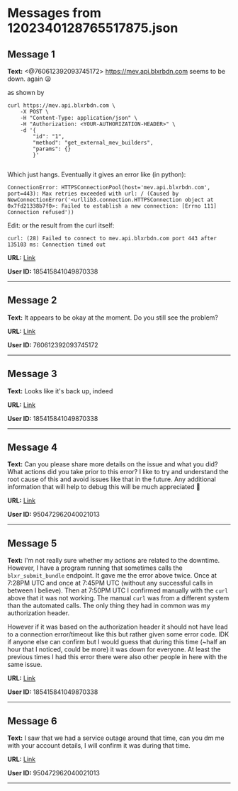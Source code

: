 # Messages from 1202340128765517875.json

## Message 1

**Text:** <@760612392093745172> https://mev.api.blxrbdn.com seems to be down. again 😦

as shown by
```
curl https://mev.api.blxrbdn.com \
    -X POST \
    -H "Content-Type: application/json" \
    -H "Authorization: <YOUR-AUTHORIZATION-HEADER>" \
    -d '{
        "id": "1", 
        "method": "get_external_mev_builders", 
        "params": {}
        }'
     
```

Which just hangs. Eventually it gives an error like (in python):

```
ConnectionError: HTTPSConnectionPool(host='mev.api.blxrbdn.com', port=443): Max retries exceeded with url: / (Caused by NewConnectionError('<urllib3.connection.HTTPSConnection object at 0x7fd21338b7f0>: Failed to establish a new connection: [Errno 111] Connection refused'))
```

Edit: or the result from the curl itself:

```
curl: (28) Failed to connect to mev.api.blxrbdn.com port 443 after 135103 ms: Connection timed out
```

**URL:** [Link](https://discord.com/channels/638409433860407300/638411171233398824/1202340128765517875)

**User ID:** 185415841049870338

---

## Message 2

**Text:** It appears to be okay at the moment. Do you still see the problem?

**URL:** [Link](https://discord.com/channels/638409433860407300/638411171233398824/1202348289023016980)

**User ID:** 760612392093745172

---

## Message 3

**Text:** Looks like it's back up, indeed

**URL:** [Link](https://discord.com/channels/638409433860407300/638411171233398824/1202348370933583892)

**User ID:** 185415841049870338

---

## Message 4

**Text:** Can you please share more details on the issue and what you did?  What actions did you take prior to this error? I like to try and understand the root cause of this and avoid issues like that in the future. Any additional information that will help to debug this will be much appreciated 🙏

**URL:** [Link](https://discord.com/channels/638409433860407300/638411171233398824/1202372205707534397)

**User ID:** 950472962040021013

---

## Message 5

**Text:** I'm not really sure whether my actions are related to the downtime. However, I have a program running that sometimes calls the `blxr_submit_bundle` endpoint. It gave me the error above twice. Once at 7:28PM UTC and once at 7:45PM UTC (without any successful calls in between I believe). Then at 7:50PM UTC I confirmed manually with the `curl` above that it was not working. The manual `curl` was from a different system than the automated calls. The only thing they had in common was my authorization header.

However if it was based on the authorization header it should not have lead to a connection error/timeout like this but rather given some error code. IDK if anyone else can confirm but I would guess that during this time (~half an hour that I noticed, could be more) it was down for everyone. At least the previous times I had this error there were also other people in here with the same issue.

**URL:** [Link](https://discord.com/channels/638409433860407300/638411171233398824/1202441472662577194)

**User ID:** 185415841049870338

---

## Message 6

**Text:** I saw that we had a service outage around that time, can you dm me with your account details, I will confirm it was during that time.

**URL:** [Link](https://discord.com/channels/638409433860407300/638411171233398824/1202619804310315068)

**User ID:** 950472962040021013

---

